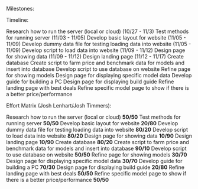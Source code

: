 Milestones:

Timeline:

  Research how to run the server (local or cloud) (10/27 - 11/3)
  Test methods for running server (11/03 - 11/05)
  Develop basic layout for website (11/05 - 11/09)
  Develop dummy data file for testing loading data into website (11/05 - 11/09)
  Develop script to load data into website (11/09 - 11/12)
  Design page for showing data (11/09 - 11/12)
  Design landing page (11/12 - 11/17)
  Create database 
  Create script to farm price and benchmark data for models and insert into database
  Develop script to use database on website
  Refine page for showing models
  Design page for displaying specific model data
  Develop guide for building a PC
  Design page for displaying build guide
  Refine landing page with best deals
  Refine specific model page to show if there is a better price/performance
  
Effort Matrix (Josh Lenhart/Josh Timmers):

  Research how to run the server (local or cloud) **50/50**
  Test methods for running server **50/50**
  Develop basic layout for website **20/80**
  Develop dummy data file for testing loading data into website **80/20**
  Develop script to load data into website **80/20**
  Design page for showing data **10/90**
  Design landing page **10/90**
  Create database **80/20**
  Create script to farm price and benchmark data for models and insert into database **90/10**
  Develop script to use database on website **50/50**
  Refine page for showing models **30/70**
  Design page for displaying specific model data **30/70**
  Develop guide for building a PC **70/30**
  Design page for displaying build guide **20/80**
  Refine landing page with best deals **50/50**
  Refine specific model page to show if there is a better price/performance **50/50**
